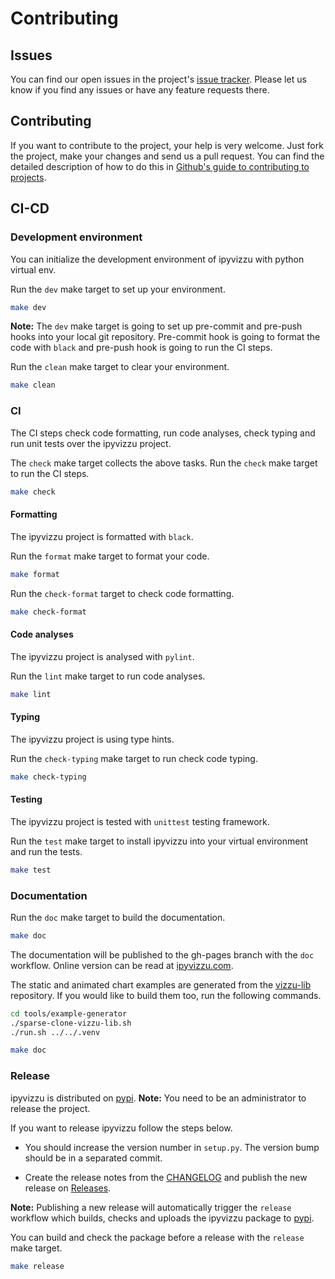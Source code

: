 # Contributing

## Issues

You can find our open issues in the project's
[issue tracker](https://github.com/vizzuhq/ipyvizzu/issues). Please let us know
if you find any issues or have any feature requests there.

## Contributing

If you want to contribute to the project, your help is very welcome. Just fork
the project, make your changes and send us a pull request. You can find the
detailed description of how to do this in
[Github's guide to contributing to projects](https://docs.github.com/en/get-started/quickstart/contributing-to-projects).

## CI-CD

### Development environment

You can initialize the development environment of ipyvizzu with python virtual
env.

Run the `dev` make target to set up your environment.

```sh
make dev
```

**Note:** The `dev` make target is going to set up pre-commit and pre-push hooks
into your local git repository. Pre-commit hook is going to format the code with
`black` and pre-push hook is going to run the CI steps.

Run the `clean` make target to clear your environment.

```sh
make clean
```

### CI

The CI steps check code formatting, run code analyses, check typing and run unit
tests over the ipyvizzu project.

The `check` make target collects the above tasks. Run the `check` make target to
run the CI steps.

```sh
make check
```

#### Formatting

The ipyvizzu project is formatted with `black`.

Run the `format` make target to format your code.

```sh
make format
```

Run the `check-format` target to check code formatting.

```sh
make check-format
```

#### Code analyses

The ipyvizzu project is analysed with `pylint`.

Run the `lint` make target to run code analyses.

```sh
make lint
```

#### Typing

The ipyvizzu project is using type hints.

Run the `check-typing` make target to run check code typing.

```sh
make check-typing
```

#### Testing

The ipyvizzu project is tested with `unittest` testing framework.

Run the `test` make target to install ipyvizzu into your virtual environment and
run the tests.

```sh
make test
```

### Documentation

Run the `doc` make target to build the documentation.

```sh
make doc
```

The documentation will be published to the gh-pages branch with the `doc`
workflow. Online version can be read at
[ipyvizzu.com](https://ipyvizzu.vizzuhq.com).

The static and animated chart examples are generated from the
[vizzu-lib](https://github.com/vizzuhq/vizzu-lib) repository. If you would like
to build them too, run the following commands.

```sh
cd tools/example-generator
./sparse-clone-vizzu-lib.sh
./run.sh ../../.venv

make doc
```

### Release

ipyvizzu is distributed on [pypi](https://pypi.org/project/ipyvizzu). **Note:**
You need to be an administrator to release the project.

If you want to release ipyvizzu follow the steps below.

- You should increase the version number in `setup.py`. The version bump should
  be in a separated commit.

- Create the release notes from the
  [CHANGELOG](https://github.com/vizzuhq/ipyvizzu/blob/main/CHANGELOG.md) and
  publish the new release on
  [Releases](https://github.com/vizzuhq/ipyvizzu/releases).

**Note:** Publishing a new release will automatically trigger the `release`
workflow which builds, checks and uploads the ipyvizzu package to
[pypi](https://pypi.org/project/ipyvizzu).

You can build and check the package before a release with the `release` make
target.

```sh
make release
```
